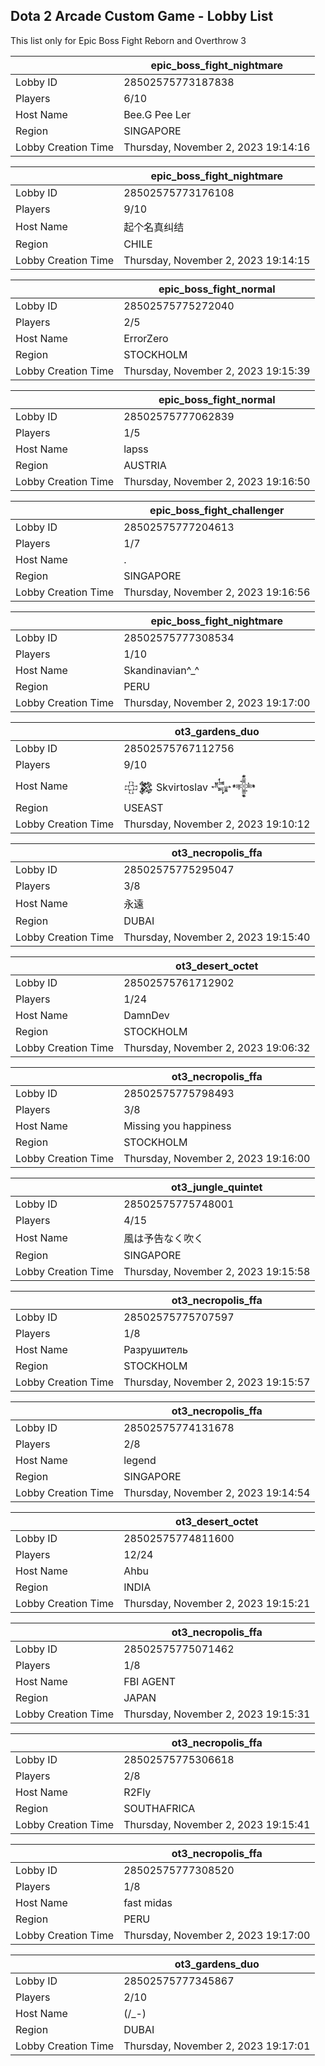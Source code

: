 ## Dota 2 Arcade Custom Game - Lobby List

This list only for Epic Boss Fight Reborn and Overthrow 3

|  | epic_boss_fight_nightmare |
| ------ | ------ |
| Lobby ID | 28502575773187838 |
| Players | 6/10 |
| Host Name | Bee.G Pee Ler |
| Region | SINGAPORE |
| Lobby Creation Time | Thursday, November 2, 2023 19:14:16 |


|  | epic_boss_fight_nightmare |
| ------ | ------ |
| Lobby ID | 28502575773176108 |
| Players | 9/10 |
| Host Name | 起个名真纠结 |
| Region | CHILE |
| Lobby Creation Time | Thursday, November 2, 2023 19:14:15 |


|  | epic_boss_fight_normal |
| ------ | ------ |
| Lobby ID | 28502575775272040 |
| Players | 2/5 |
| Host Name | ErrorZero |
| Region | STOCKHOLM |
| Lobby Creation Time | Thursday, November 2, 2023 19:15:39 |


|  | epic_boss_fight_normal |
| ------ | ------ |
| Lobby ID | 28502575777062839 |
| Players | 1/5 |
| Host Name | lapss |
| Region | AUSTRIA |
| Lobby Creation Time | Thursday, November 2, 2023 19:16:50 |


|  | epic_boss_fight_challenger |
| ------ | ------ |
| Lobby ID | 28502575777204613 |
| Players | 1/7 |
| Host Name | . |
| Region | SINGAPORE |
| Lobby Creation Time | Thursday, November 2, 2023 19:16:56 |


|  | epic_boss_fight_nightmare |
| ------ | ------ |
| Lobby ID | 28502575777308534 |
| Players | 1/10 |
| Host Name | Skandinavian^_^ |
| Region | PERU |
| Lobby Creation Time | Thursday, November 2, 2023 19:17:00 |


|  | ot3_gardens_duo |
| ------ | ------ |
| Lobby ID | 28502575767112756 |
| Players | 9/10 |
| Host Name | 𒇫𒄆 Skvirtoslav 𒂝𒀱 |
| Region | USEAST |
| Lobby Creation Time | Thursday, November 2, 2023 19:10:12 |


|  | ot3_necropolis_ffa |
| ------ | ------ |
| Lobby ID | 28502575775295047 |
| Players | 3/8 |
| Host Name | 永遠 |
| Region | DUBAI |
| Lobby Creation Time | Thursday, November 2, 2023 19:15:40 |


|  | ot3_desert_octet |
| ------ | ------ |
| Lobby ID | 28502575761712902 |
| Players | 1/24 |
| Host Name | DamnDev |
| Region | STOCKHOLM |
| Lobby Creation Time | Thursday, November 2, 2023 19:06:32 |


|  | ot3_necropolis_ffa |
| ------ | ------ |
| Lobby ID | 28502575775798493 |
| Players | 3/8 |
| Host Name | Missing you happiness |
| Region | STOCKHOLM |
| Lobby Creation Time | Thursday, November 2, 2023 19:16:00 |


|  | ot3_jungle_quintet |
| ------ | ------ |
| Lobby ID | 28502575775748001 |
| Players | 4/15 |
| Host Name | 風は予告なく吹く |
| Region | SINGAPORE |
| Lobby Creation Time | Thursday, November 2, 2023 19:15:58 |


|  | ot3_necropolis_ffa |
| ------ | ------ |
| Lobby ID | 28502575775707597 |
| Players | 1/8 |
| Host Name | Разрушитель |
| Region | STOCKHOLM |
| Lobby Creation Time | Thursday, November 2, 2023 19:15:57 |


|  | ot3_necropolis_ffa |
| ------ | ------ |
| Lobby ID | 28502575774131678 |
| Players | 2/8 |
| Host Name | legend |
| Region | SINGAPORE |
| Lobby Creation Time | Thursday, November 2, 2023 19:14:54 |


|  | ot3_desert_octet |
| ------ | ------ |
| Lobby ID | 28502575774811600 |
| Players | 12/24 |
| Host Name | Ahbu |
| Region | INDIA |
| Lobby Creation Time | Thursday, November 2, 2023 19:15:21 |


|  | ot3_necropolis_ffa |
| ------ | ------ |
| Lobby ID | 28502575775071462 |
| Players | 1/8 |
| Host Name | FBI AGENT |
| Region | JAPAN |
| Lobby Creation Time | Thursday, November 2, 2023 19:15:31 |


|  | ot3_necropolis_ffa |
| ------ | ------ |
| Lobby ID | 28502575775306618 |
| Players | 2/8 |
| Host Name | R2Fly |
| Region | SOUTHAFRICA |
| Lobby Creation Time | Thursday, November 2, 2023 19:15:41 |


|  | ot3_necropolis_ffa |
| ------ | ------ |
| Lobby ID | 28502575777308520 |
| Players | 1/8 |
| Host Name | fast midas |
| Region | PERU |
| Lobby Creation Time | Thursday, November 2, 2023 19:17:00 |


|  | ot3_gardens_duo |
| ------ | ------ |
| Lobby ID | 28502575777345867 |
| Players | 2/10 |
| Host Name | (/_-) |
| Region | DUBAI |
| Lobby Creation Time | Thursday, November 2, 2023 19:17:01 |


